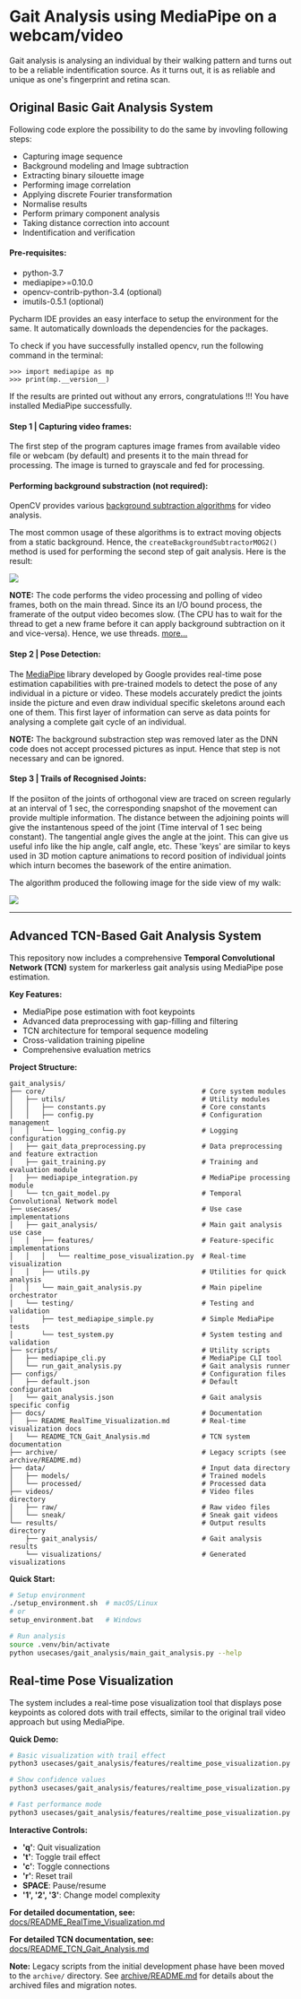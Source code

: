 # Gait Analysis using MediaPipe on a webcam/video

Gait analysis is analysing an individual by their walking pattern and turns out to be a reliable indentification source.
As it turns out, it is as reliable and unique as one's fingerprint and retina scan.

## Original Basic Gait Analysis System

Following code explore the possibility to do the same by invovling following steps:

- Capturing image sequence
- Background modeling and Image subtraction
- Extracting binary silouette image
- Performing image correlation
- Applying discrete Fourier transformation
- Normalise results
- Perform primary component analysis
- Taking distance correction into account
- Indentification and verification

#### Pre-requisites:

- python-3.7
- mediapipe>=0.10.0
- opencv-contrib-python-3.4 (optional)
- imutils-0.5.1 (optional)

Pycharm IDE provides an easy interface to setup the environment for the same.
It automatically downloads the dependencies for the packages.

To check if you have successfully installed opencv, run the following command in the terminal:

```
>>> import mediapipe as mp
>>> print(mp.__version__)
```

If the results are printed out without any errors, congratulations !!!
You have installed MediaPipe successfully.

#### Step 1 | Capturing video frames:

The first step of the program captures image frames from available video file or webcam (by default) and presents it to the main thread for processing.
The image is turned to grayscale and fed for processing.

#### Performing background substraction (not required):

OpenCV provides various [background subtraction algorithms](https://opencv-python-tutroals.readthedocs.io/en/latest/py_tutorials/py_video/py_bg_subtraction/py_bg_subtraction.html#background-subtraction) for video analysis.

The most common usage of these algorithms is to extract moving objects from a static background.
Hence, the `createBackgroundSubtractorMOG2()` method is used for performing the second step of gait analysis.
Here is the result:

![](https://github.com/sarweshshah/gait_analysis/blob/master/results/visualizations/background_subtraction.gif)

**NOTE:** The code performs the video processing and polling of video frames, both on the main thread. Since its an I/O bound process, the framerate of the output video becomes slow. (The CPU has to wait for the thread to get a new frame before it can apply background subtraction on it and vice-versa). Hence, we use threads.
[more...](https://www.pyimagesearch.com/2015/12/21/increasing-webcam-fps-with-python-and-opencv/)

#### Step 2 | Pose Detection:

The [MediaPipe](https://mediapipe.dev/) library developed by Google provides real-time pose estimation capabilities with pre-trained models to detect the pose of any individual in a picture or video. These models accurately predict the joints inside the picture and even draw individual specific skeletons around each one of them.
This first layer of information can serve as data points for analysing a complete gait cycle of an individual.

**NOTE:** The background substraction step was removed later as the DNN code does not accept processed pictures as input. Hence that step is not necessary and can be ignored.

#### Step 3 | Trails of Recognised Joints:

If the posiiton of the joints of orthogonal view are traced on screen regularly at an interval of 1 sec, the corresponding snapshot of the movement can provide multiple information.
The distance between the adjoining points will give the instantenous speed of the joint (Time interval of 1 sec being constant).
The tangential angle gives the angle at the joint. This can give us useful info like the hip angle, calf angle, etc.
These 'keys' are similar to keys used in 3D motion capture animations to record position of individual joints which inturn becomes the basework of the entire animation.

The algorithm produced the following image for the side view of my walk:

![](https://github.com/sarweshshah/gait_analysis/blob/master/results/visualizations/pose_trail.gif)

---

## Advanced TCN-Based Gait Analysis System

This repository now includes a comprehensive **Temporal Convolutional Network (TCN)** system for markerless gait analysis using MediaPipe pose estimation.

**Key Features:**

- MediaPipe pose estimation with foot keypoints
- Advanced data preprocessing with gap-filling and filtering
- TCN architecture for temporal sequence modeling
- Cross-validation training pipeline
- Comprehensive evaluation metrics

**Project Structure:**

```
gait_analysis/
├── core/                                       # Core system modules
│   ├── utils/                                  # Utility modules
│   │   ├── constants.py                        # Core constants
│   │   ├── config.py                           # Configuration management
│   │   └── logging_config.py                   # Logging configuration
│   ├── gait_data_preprocessing.py              # Data preprocessing and feature extraction
│   ├── gait_training.py                        # Training and evaluation module
│   ├── mediapipe_integration.py                # MediaPipe processing module
│   └── tcn_gait_model.py                       # Temporal Convolutional Network model
├── usecases/                                   # Use case implementations
│   ├── gait_analysis/                          # Main gait analysis use case
│   │   ├── features/                           # Feature-specific implementations
│   │   │   └── realtime_pose_visualization.py  # Real-time visualization
│   │   ├── utils.py                            # Utilities for quick analysis
│   │   └── main_gait_analysis.py               # Main pipeline orchestrator
│   └── testing/                                # Testing and validation
│       ├── test_mediapipe_simple.py            # Simple MediaPipe tests
│       └── test_system.py                      # System testing and validation
├── scripts/                                    # Utility scripts
│   ├── mediapipe_cli.py                        # MediaPipe CLI tool
│   └── run_gait_analysis.py                    # Gait analysis runner
├── configs/                                    # Configuration files
│   ├── default.json                            # Default configuration
│   └── gait_analysis.json                      # Gait analysis specific config
├── docs/                                       # Documentation
│   ├── README_RealTime_Visualization.md        # Real-time visualization docs
│   └── README_TCN_Gait_Analysis.md             # TCN system documentation
├── archive/                                    # Legacy scripts (see archive/README.md)
├── data/                                       # Input data directory
│   ├── models/                                 # Trained models
│   └── processed/                              # Processed data
├── videos/                                     # Video files directory
│   ├── raw/                                    # Raw video files
│   └── sneak/                                  # Sneak gait videos
└── results/                                    # Output results directory
    ├── gait_analysis/                          # Gait analysis results
    └── visualizations/                         # Generated visualizations
```

**Quick Start:**

```bash
# Setup environment
./setup_environment.sh  # macOS/Linux
# or
setup_environment.bat   # Windows

# Run analysis
source .venv/bin/activate
python usecases/gait_analysis/main_gait_analysis.py --help
```

## Real-time Pose Visualization

The system includes a real-time pose visualization tool that displays pose keypoints as colored dots with trail effects, similar to the original trail video approach but using MediaPipe.

**Quick Demo:**

```bash
# Basic visualization with trail effect
python3 usecases/gait_analysis/features/realtime_pose_visualization.py videos/raw/sarwesh.mp4

# Show confidence values
python3 usecases/gait_analysis/features/realtime_pose_visualization.py videos/raw/sarwesh.mp4 --show-confidence

# Fast performance mode
python3 usecases/gait_analysis/features/realtime_pose_visualization.py videos/raw/sarwesh.mp4 --model-complexity 0 --no-trail
```

**Interactive Controls:**

- **'q'**: Quit visualization
- **'t'**: Toggle trail effect
- **'c'**: Toggle connections
- **'r'**: Reset trail
- **SPACE**: Pause/resume
- **'1', '2', '3'**: Change model complexity

**For detailed documentation, see:** [docs/README_RealTime_Visualization.md](docs/README_RealTime_Visualization.md)

**For detailed TCN documentation, see:** [docs/README_TCN_Gait_Analysis.md](docs/README_TCN_Gait_Analysis.md)

**Note:** Legacy scripts from the initial development phase have been moved to the `archive/` directory. See [archive/README.md](archive/README.md) for details about the archived files and migration notes.
